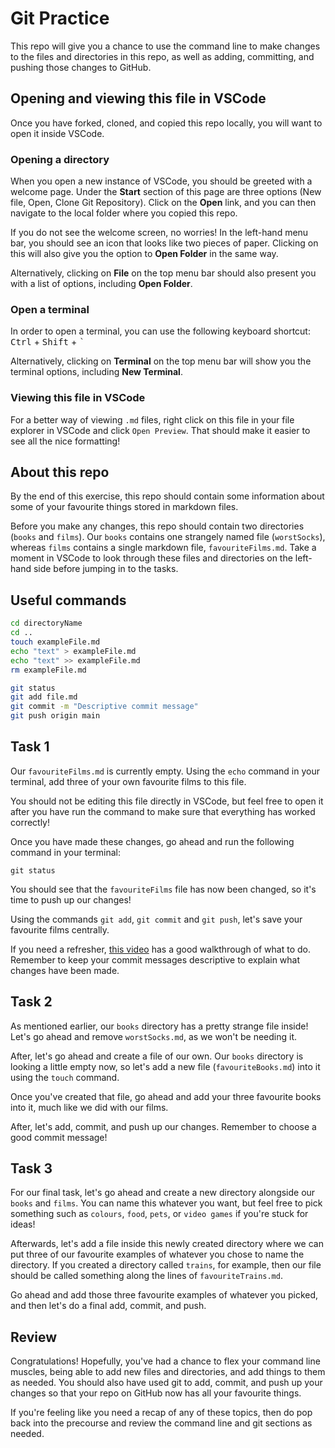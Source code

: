 # Git Practice

This repo will give you a chance to use the command line to make changes to the files and directories in this repo, as well as adding, committing, and pushing those changes to GitHub.

## Opening and viewing this file in VSCode

Once you have forked, cloned, and copied this repo locally, you will want to open it inside VSCode.

### Opening a directory

When you open a new instance of VSCode, you should be greeted with a welcome page. Under the **Start** section of this page are three options (New file, Open, Clone Git Repository). Click on the **Open** link, and you can then navigate to the local folder where you copied this repo.

If you do not see the welcome screen, no worries! In the left-hand menu bar, you should see an icon that looks like two pieces of paper. Clicking on this will also give you the option to **Open Folder** in the same way.

Alternatively, clicking on **File** on the top menu bar should also present you with a list of options, including **Open Folder**.

### Open a terminal

In order to open a terminal, you can use the following keyboard shortcut: <kbd>Ctrl</kbd> + <kbd>Shift</kbd> + <kbd>`</kbd>

Alternatively, clicking on **Terminal** on the top menu bar will show you the terminal options, including **New Terminal**.

### Viewing this file in VSCode

For a better way of viewing `.md` files, right click on this file in your file explorer in VSCode and click `Open Preview`. That should make it easier to see all the nice formatting!

## About this repo

By the end of this exercise, this repo should contain some information about some of your favourite things stored in markdown files.

Before you make any changes, this repo should contain two directories (`books` and `films`). Our `books` contains one strangely named file (`worstSocks`), whereas `films` contains a single markdown file, `favouriteFilms.md`. Take a moment in VSCode to look through these files and directories on the left-hand side before jumping in to the tasks.

## Useful commands

```bash
cd directoryName
cd ..
touch exampleFile.md
echo "text" > exampleFile.md
echo "text" >> exampleFile.md
rm exampleFile.md
```

```bash
git status
git add file.md
git commit -m "Descriptive commit message"
git push origin main
```

## Task 1

Our `favouriteFilms.md` is currently empty. Using the `echo` command in your terminal, add three of your own favourite films to this file.

You should not be editing this file directly in VSCode, but feel free to open it after you have run the command to make sure that everything has worked correctly!

Once you have made these changes, go ahead and run the following command in your terminal:

`git status`

You should see that the `favouriteFilms` file has now been changed, so it's time to push up our changes!

Using the commands `git add`, `git commit` and `git push`, let's save your favourite films centrally.

If you need a refresher, [this video](https://www.youtube.com/watch?v=9p2d-CuVlgc&list=PLRqwX-V7Uu6ZF9C0YMKuns9sLDzK6zoiV&index=7&ab_channel=TheCodingTrain) has a good walkthrough of what to do. Remember to keep your commit messages descriptive to explain what changes have been made.

## Task 2

As mentioned earlier, our `books` directory has a pretty strange file inside! Let's go ahead and remove `worstSocks.md`, as we won't be needing it.

After, let's go ahead and create a file of our own. Our `books` directory is looking a little empty now, so let's add a new file (`favouriteBooks.md`) into it using the `touch` command.

Once you've created that file, go ahead and add your three favourite books into it, much like we did with our films.

After, let's add, commit, and push up our changes. Remember to choose a good commit message!

## Task 3

For our final task, let's go ahead and create a new directory alongside our `books` and `films`. You can name this whatever you want, but feel free to pick something such as `colours`, `food`, `pets`, or `video games` if you're stuck for ideas!

Afterwards, let's add a file inside this newly created directory where we can put three of our favourite examples of whatever you chose to name the directory. If you created a directory called `trains`, for example, then our file should be called something along the lines of `favouriteTrains.md`.

Go ahead and add those three favourite examples of whatever you picked, and then let's do a final add, commit, and push.

## Review

Congratulations! Hopefully, you've had a chance to flex your command line muscles, being able to add new files and directories, and add things to them as needed. You should also have used git to add, commit, and push up your changes so that your repo on GitHub now has all your favourite things.

If you're feeling like you need a recap of any of these topics, then do pop back into the precourse and review the command line and git sections as needed.
